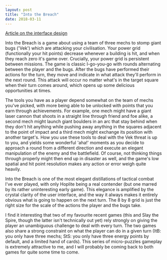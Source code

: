 ```yaml
---
layout: post
title: "Into the Breach"
date: 2018-03-11
---
```

[Article on the interface design](https://www.rockpapershotgun.com/2018/03/05/into-the-breach-interface-design/)

Into the Breach is a game about using a team of three mechs to stomp giant bugs ('Vek') which are attacking your civilisation. Your power grid (functionally your hit points) decrease whenever a building is hit, and when they reach zero it's game over. Crucially, your power grid is persistent between missions. The game is classic I-go-you-go with rounds alternating between the player and the bugs. After the bugs have performed their actions for the turn, they move and indicate in what attack they'll perform in the next round. This attack will occur no matter what's in the target square when their turn comes around, which opens up some delicious opportunities at times.

The tools you have as a player depend somewhat on the team of mechs you've picked, with more being able to be unlocked with points that you earn through achievements. For example, one mech might have a giant laser cannon that shoots in a straight line through friend and foe alike, a second mech might launch giant boulders in an arc that stay behind when they don't hit anything while pushing away anything in the squares adjacent to the point of impact and a third mech might exchange its position with another target's. How you use these tools to deal with the Vek threat is up to you, and yields some wonderful 'aha!' moments as you decide to approach a round from a different direction and execute an elegant manipulation of the enemy and the battlefield. Of course, not thinking things through properly might then end up in disaster as well, and the game's low spatial and hit point resolution makes any action or error weigh quite heavily.

Into the Breach is one of the most elegant distillations of tactical combat I've ever played, with only Hoplite being a real contender (but one marred by its rather uninteresting early game). This elegance is amplified by the crystal clarity of the user interface, and the way it always makes it entirely obvious what is going to happen on the next turn. The 8 by 8 grid is just the right size for the scale of the actions the player and the bugs take. 

I find it interesting that two of my favourite recent games (this and Slay the Spire, though the latter isn't technically out yet) rely strongly on giving the player an unambiguous challenge to deal with every turn. The two games also share a strong constraint on what the player can do in a given turn (ItB: you only have three mechs; StS: you only have three energy points by default, and a limited hand of cards). This series of micro-puzzles gameplay is extremely attractive to me, and I will probably be coming back to both games for quite some time to come.
